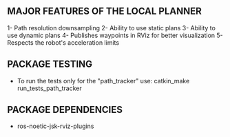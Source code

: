 ## MAJOR FEATURES OF THE LOCAL PLANNER

1- Path resolution downsampling
2- Ability to use static plans
3- Ability to use dynamic plans
4- Publishes waypoints in RViz for better visualization
5- Respects the robot's acceleration limits

## PACKAGE TESTING
- To run the tests only for the "path_tracker" use:
  catkin_make run_tests_path_tracker
  


## PACKAGE DEPENDENCIES
- ros-noetic-jsk-rviz-plugins

